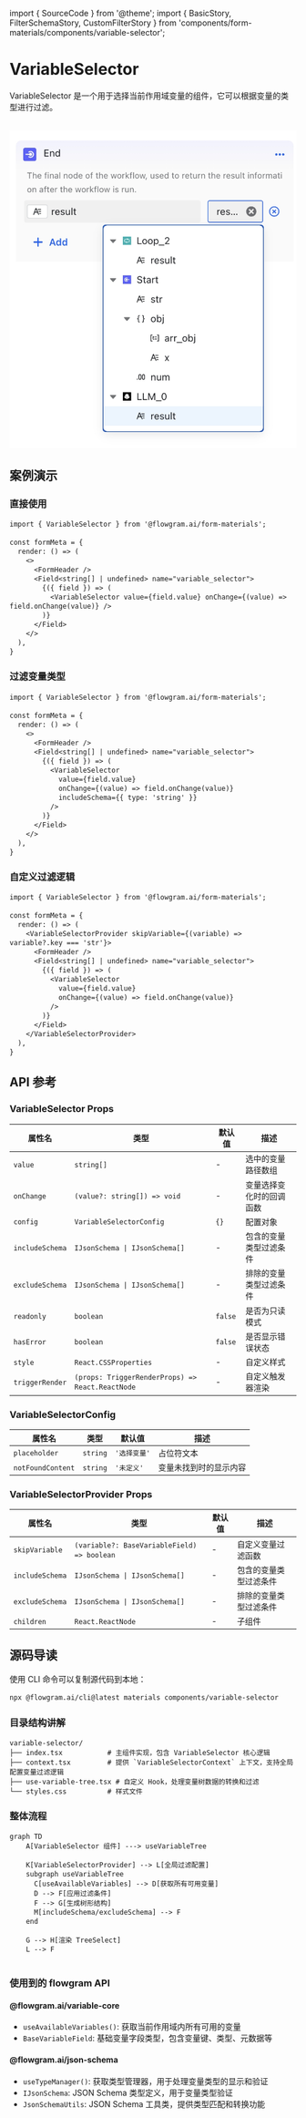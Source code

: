 import { SourceCode } from '@theme';
import { BasicStory, FilterSchemaStory, CustomFilterStory } from 'components/form-materials/components/variable-selector';

# VariableSelector

VariableSelector 是一个用于选择当前作用域变量的组件，它可以根据变量的类型进行过滤。

<br />

<div>
  <img loading="lazy" src="/materials/variable-selector.png" alt="VariableSelector 组件" style={{ width: '50%' }} />
</div>

## 案例演示

### 直接使用

<BasicStory />

```tsx pure title="form-meta.tsx"
import { VariableSelector } from '@flowgram.ai/form-materials';

const formMeta = {
  render: () => (
    <>
      <FormHeader />
      <Field<string[] | undefined> name="variable_selector">
        {({ field }) => (
          <VariableSelector value={field.value} onChange={(value) => field.onChange(value)} />
        )}
      </Field>
    </>
  ),
}
```

### 过滤变量类型

<FilterSchemaStory />

```tsx pure title="form-meta.tsx"
import { VariableSelector } from '@flowgram.ai/form-materials';

const formMeta = {
  render: () => (
    <>
      <FormHeader />
      <Field<string[] | undefined> name="variable_selector">
        {({ field }) => (
          <VariableSelector
            value={field.value}
            onChange={(value) => field.onChange(value)}
            includeSchema={{ type: 'string' }}
          />
        )}
      </Field>
    </>
  ),
}
```

### 自定义过滤逻辑

<CustomFilterStory />

```tsx pure title="form-meta.tsx"
import { VariableSelector } from '@flowgram.ai/form-materials';

const formMeta = {
  render: () => (
    <VariableSelectorProvider skipVariable={(variable) => variable?.key === 'str'}>
      <FormHeader />
      <Field<string[] | undefined> name="variable_selector">
        {({ field }) => (
          <VariableSelector
            value={field.value}
            onChange={(value) => field.onChange(value)}
          />
        )}
      </Field>
    </VariableSelectorProvider>
  ),
}
```

## API 参考

### VariableSelector Props

| 属性名 | 类型 | 默认值 | 描述 |
|--------|------|--------|------|
| `value` | `string[]` | - | 选中的变量路径数组 |
| `onChange` | `(value?: string[]) => void` | - | 变量选择变化时的回调函数 |
| `config` | `VariableSelectorConfig` | `{}` | 配置对象 |
| `includeSchema` | `IJsonSchema \| IJsonSchema[]` | - | 包含的变量类型过滤条件 |
| `excludeSchema` | `IJsonSchema \| IJsonSchema[]` | - | 排除的变量类型过滤条件 |
| `readonly` | `boolean` | `false` | 是否为只读模式 |
| `hasError` | `boolean` | `false` | 是否显示错误状态 |
| `style` | `React.CSSProperties` | - | 自定义样式 |
| `triggerRender` | `(props: TriggerRenderProps) => React.ReactNode` | - | 自定义触发器渲染 |

### VariableSelectorConfig

| 属性名 | 类型 | 默认值 | 描述 |
|--------|------|--------|------|
| `placeholder` | `string` | `'选择变量'` | 占位符文本 |
| `notFoundContent` | `string` | `'未定义'` | 变量未找到时的显示内容 |

### VariableSelectorProvider Props

| 属性名 | 类型 | 默认值 | 描述 |
|--------|------|--------|------|
| `skipVariable` | `(variable?: BaseVariableField) => boolean` | - | 自定义变量过滤函数 |
| `includeSchema` | `IJsonSchema \| IJsonSchema[]` | - | 包含的变量类型过滤条件 |
| `excludeSchema` | `IJsonSchema \| IJsonSchema[]` | - | 排除的变量类型过滤条件 |
| `children` | `React.ReactNode` | - | 子组件 |

## 源码导读

<SourceCode href="https://github.com/bytedance/flowgram.ai/tree/main/packages/materials/form-materials/src/components/variable-selector" />

使用 CLI 命令可以复制源代码到本地：

```bash
npx @flowgram.ai/cli@latest materials components/variable-selector
```

### 目录结构讲解

```
variable-selector/
├── index.tsx           # 主组件实现，包含 VariableSelector 核心逻辑
├── context.tsx         # 提供 `VariableSelectorContext` 上下文，支持全局配置变量过滤逻辑
├── use-variable-tree.tsx # 自定义 Hook，处理变量树数据的转换和过滤
└── styles.css          # 样式文件
```

### 整体流程

```mermaid
graph TD
    A[VariableSelector 组件] ---> useVariableTree

    K[VariableSelectorProvider] --> L[全局过滤配置]
    subgraph useVariableTree
      C[useAvailableVariables] --> D[获取所有可用变量]
      D --> F[应用过滤条件]
      F --> G[生成树形结构]
      M[includeSchema/excludeSchema] --> F
    end

    G --> H[渲染 TreeSelect]
    L --> F


```

### 使用到的 flowgram API

#### @flowgram.ai/variable-core

* `useAvailableVariables()`: 获取当前作用域内所有可用的变量
* `BaseVariableField`: 基础变量字段类型，包含变量键、类型、元数据等

#### @flowgram.ai/json-schema

* `useTypeManager()`: 获取类型管理器，用于处理变量类型的显示和验证
* `IJsonSchema`: JSON Schema 类型定义，用于变量类型验证
* `JsonSchemaUtils`: JSON Schema 工具类，提供类型匹配和转换功能
